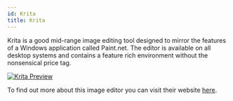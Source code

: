 ```yaml
---
id: Krita
title: Krita
---
```


Krita is a good mid-range image editing tool designed to mirror the features of a Windows application called Paint.net. The editor is available on all desktop systems and contains a feature rich environment without the nonsensical price tag.

[<img alt="Krita Preview" src="/img/Krita.png" />](https://krita.org/en/)

To find out more about this image editor you can visit their website [here](https://krita.org/en/).
